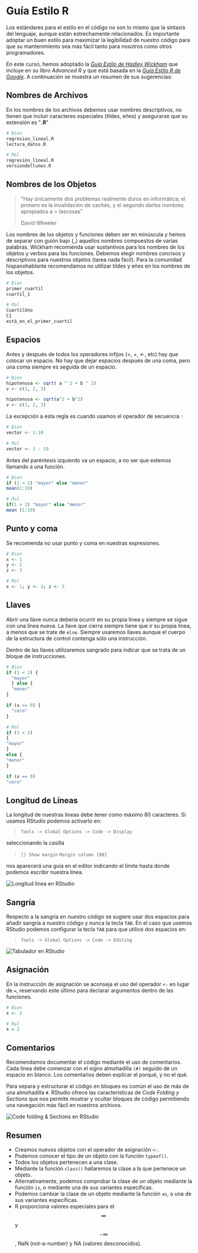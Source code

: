 



# Guía Estilo R

Los estándares para el estilo en el código no son lo mismo que la sintaxis del lenguaje, aunque están estrechamente relacionados. Es importante adoptar un buen estilo para maximizar la legibilidad de nuestro código para que su mantenimiento sea más fácil tanto para nosotros como otros programadores.

En este curso, hemos adoptado la _[Guía Estilo de Hadley Wickham]_ que incluye en su libro _Advanced R_ y que está basada en la _[Guía Estilo R de Google]_. A continuación se muestra un resumen de sus sugerencias:

[Guía Estilo de Hadley Wickham]: http://adv-r.had.co.nz/Style.html
[Guía Estilo R de Google]: https://google.github.io/styleguide/Rguide.xml



## Nombres de Archivos

En los nombres de los archivos debemos usar nombres descriptivos, no tienen que incluir caracteres especiales (tildes, eñes) y asegurarse que su extensión es "__.R__"


```r
# Bien
regresion_lineal.R
lectura_datos.R

# Mal
regresión_lineal.R
versiondellunes.R
```

## Nombres de los Objetos


> "Hay únicamente dos problemas realmente duros en informática; el primero
> es la invalidación de cachés, y el segundo darles nombres apropiados a  > lascosas"
>
> David Wheeler


Los nombres de los objetos y funciones deben ser en minúscula y hemos de separar con guión bajo (_) aquellos nombres compuestos de varias palabras. Wickham recomienda usar sustantivos para los nombres de los objetos y verbos para las funciones. Debemos elegir nombres concisos y descriptivos para nuestros objetos (tarea nada fácil). Para la comunidad hispanohablante recomendamos no utilizar tildes y eñes en los nombres de los objetos.


```r
# Bien
primer_cuartil
cuartil_1

# Mal
CuartilUno
C1
está_en_el_primer_cuartil
```



## Espacios

Antes y después de todos los operadores infijos (=, +, <-, etc) hay que colocar un espacio. No hay que dejar espacios después de una coma, pero una coma siempre es seguida de un espacio.


```r
# Bien
hipotenusa <- sqrt( a ^ 2 + b ^ 2)
v <- c(1, 2, 3)
```


```r
hipotenusa <- sqrt(a^2 + b^2)
v <- c(1, 2, 3)
```


La excepción a esta regla es cuando usamos el operador de secuencia `:` 


```r
# Bien
vector <- 1:10

# Mal
vector <- 1 : 10

```

Antes del paréntesis izquierdo va un espacio, a no ser que estemos llamando a una función.


```r
# Bien
if (1 > 2) "mayor" else "menor"
mean(1:10)

# Mal
if(1 > 2) "mayor" else "menor"
mean (1:10)
```

## Punto y coma

Se recomienda no usar punto y coma en nuestras expresiones. 


```r
# Bien
x <- 1
y <- 2
z <- 3

# Mal
x <- 1; y <- 2; z <- 3
```


## Llaves

Abrir una llave nunca debería ocurrir en su propia línea y siempre se sigue con una línea nueva. La llave que cierra siempre tiene que ir su propia línea, a menos que se trate de `else`. Siempre usaremos llaves aunque el cuerpo de la estructura de control contenga sólo una instrucción.

Dentro de las llaves utilizaremos sangrado para indicar que se trata de un bloque de instrucciones.


```r
# Bien
if (1 < 2) {
  "mayor"
  } else {
  "menor"
}

if (x == 0) {
  "cero"
}

# Mal 
if (1 < 2) 
{
"mayor"
} 
else {
"menor"
}

if (x == 0) 
"cero"

```


## Longitud de Líneas

La longitud de nuestras líneas debe tener como máximo 80 caracteres. Si usamos
RStudio podemos activarlo en:


> 
> `Tools -> Global Options -> Code -> Display`
> 

seleccionando la casilla



> 
> `[] Show margin`
> `Margin column [80]`
> 


nos aparecerá una guía en el editor indicando el límite hasta donde podemos 
escribir nuestra línea.

![Longitud linea en RStudio](http://i.imgur.com/cPetVB9.png)




## Sangría

Respecto a la sangría en nuestro código se sugiere usar dos espacios para añadir sangría a nuestro código y nunca la tecla
`TAB`. En el caso que usemos RStudio podemos configurar la tecla `TAB` para que 
utilice dos espacios en:


> 
> `Tools -> Global Options -> Code -> Editing`
> 

![Tabulador en RStudio](http://i.imgur.com/Cr0ppy2.png)
              
## Asignación

En la instrucción de asignación se aconseja el uso del operador `<-` en lugar de
`=`, reservando este último para declarar argumentos dentro de las funciones.


```r
# Bien
x <- 2

# Mal
x = 2
```


## Comentarios


Recomendamos documentar el código mediante el uso de comentarios. Cada linea debe comenzar con el signo almohadilla `(#)` seguido de un espacio en blanco. Los comentarios deben explicar el porqué, y no el qué.

Para separa y estructurar el código en bloques es común el uso de más de una almohadilla `#`. RStudio ofrece las características de _Code Folding y Sections_ que nos permite mostrar y ocultar bloques de código permitiendo una navegación más fácil en nuestros archivos.

![Code folding & Sections en RStudio](http://i.imgur.com/ouGkSdI.png)

## Resumen

- Creamos nuevos objetos con el operador de asignación `<-`.
- Podemos conocer el tipo de un objeto con la función `typeof()`.
- Todos los objetos pertenecen a una clase.
- Mediante la función `class()` hallaremos la clase a la que pertenece un objeto.
- Alternativamente, podemos comprobar la clase de un objeto mediante la función
`is`, o mediante una de sus variantes específicas.
- Podemos cambiar la clase de un objeto mediante la función `as`, o una de sus variantes
específicas.
- R proporciona valores especiales para el $$\infty$$ y $$-\infty$$, NaN (not-a-number) y
NA (valores desconocidos).
















































